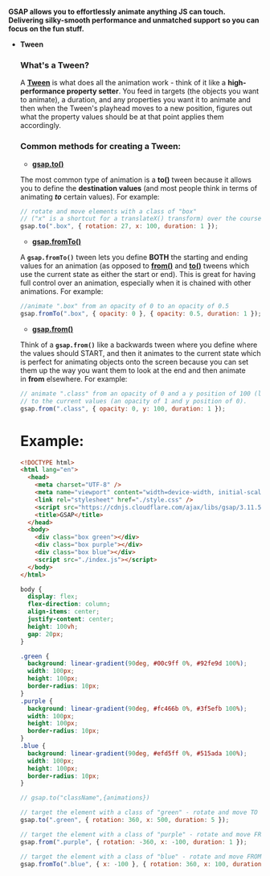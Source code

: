 **GSAP allows you to effortlessly animate anything JS can touch. Delivering silky-smooth performance and unmatched support so you can focus on the fun stuff.**

- **Tween**
    
    ### **What's a Tween?**
    
    A [**Tween**](https://gsap.com/docs/v3/GSAP/Tween) is what does all the animation work - think of it like a **high-performance property setter**. You feed in targets (the objects you want to animate), a duration, and any properties you want it to animate and then when the Tween's playhead moves to a new position, figures out what the property values should be at that point applies them accordingly.
    
    ### **Common methods for creating a Tween:**
    
    - [**gsap.to()**](https://gsap.com/docs/v3/GSAP/gsap.to())
    
    The most common type of animation is a **to()** tween because it allows you to define the **destination values** (and most people think in terms of animating ***to*** certain values). For example:
    
    ```jsx
    // rotate and move elements with a class of "box"
    // ("x" is a shortcut for a translateX() transform) over the course of 1 second.
    gsap.to(".box", { rotation: 27, x: 100, duration: 1 });
    ```
    
    - [**gsap.fromTo()**](https://gsap.com/docs/v3/GSAP/gsap.fromTo())
    
    A **`gsap.fromTo()`** tween lets you define **BOTH** the starting and ending values for an animation (as opposed to [**from()**](https://gsap.com/docs/v3/GSAP/gsap.from()) and [**to()**](https://gsap.com/docs/v3/GSAP/gsap.to()) tweens which use the current state as either the start or end). This is great for having full control over an animation, especially when it is chained with other animations. For example:
    
    ```jsx
    //animate ".box" from an opacity of 0 to an opacity of 0.5
    gsap.fromTo(".box", { opacity: 0 }, { opacity: 0.5, duration: 1 });
    ```
    
    - [**gsap.from()**](https://gsap.com/docs/v3/GSAP/gsap.from())
    
    Think of a **`gsap.from()`** like a backwards tween where you define where the values should START, and then it animates to the current state which is perfect for animating objects onto the screen because you can set them up the way you want them to look at the end and then animate in **from** elsewhere. For example:
    
    ```jsx
    // animate ".class" from an opacity of 0 and a y position of 100 (like transform: translateY(100px))
    // to the current values (an opacity of 1 and y position of 0).
    gsap.from(".class", { opacity: 0, y: 100, duration: 1 });
    ```
    
    # Example:
    
    ```html
    <!DOCTYPE html>
    <html lang="en">
      <head>
        <meta charset="UTF-8" />
        <meta name="viewport" content="width=device-width, initial-scale=1.0" />
        <link rel="stylesheet" href="./style.css" />
        <script src="https://cdnjs.cloudflare.com/ajax/libs/gsap/3.11.5/gsap.min.js"></script>
        <title>GSAP</title>
      </head>
      <body>
        <div class="box green"></div>
        <div class="box purple"></div>
        <div class="box blue"></div>
        <script src="./index.js"></script>
      </body>
    </html>
    
    ```
    
    ```css
    body {
      display: flex;
      flex-direction: column;
      align-items: center;
      justify-content: center;
      height: 100vh;
      gap: 20px;
    }
    
    .green {
      background: linear-gradient(90deg, #00c9ff 0%, #92fe9d 100%);
      width: 100px;
      height: 100px;
      border-radius: 10px;
    }
    .purple {
      background: linear-gradient(90deg, #fc466b 0%, #3f5efb 100%);
      width: 100px;
      height: 100px;
      border-radius: 10px;
    }
    .blue {
      background: linear-gradient(90deg, #efd5ff 0%, #515ada 100%);
      width: 100px;
      height: 100px;
      border-radius: 10px;
    }
    
    ```
    
    ```jsx
    // gsap.to("className",{animations})
    
    // target the element with a class of "green" - rotate and move TO 100px to the left over the course of 1 second.
    gsap.to(".green", { rotation: 360, x: 500, duration: 5 });
    
    // target the element with a class of "purple" - rotate and move FROM 100px to the left over the course of 1 second.
    gsap.from(".purple", { rotation: -360, x: -100, duration: 1 });
    
    // target the element with a class of "blue" - rotate and move FROM 100px to the left, TO 100px to the right over the course of 1 second.
    gsap.fromTo(".blue", { x: -100 }, { rotation: 360, x: 100, duration: 1 });
    
    ```
